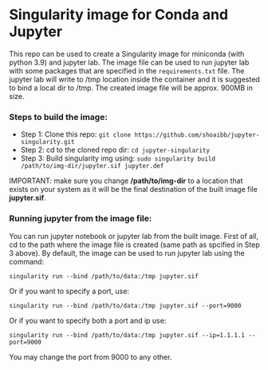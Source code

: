 # Singularity image for Conda and Jupyter

This repo can be used to create a Singularity image for miniconda (with python 3.9) and jupyter lab. The image file can be used to run jupyter lab with some packages that are specified in the `requirements.txt` file. The jupyter lab will write to /tmp location inside the container and it is suggested to bind a local dir to /tmp. The created image file will be approx. 900MB in size.

### Steps to build the image:

- Step 1: Clone this repo: `git clone https://github.com/shoaibb/jupyter-singularity.git`
- Step 2: cd to the cloned repo dir: `cd jupyter-singularity`
- Step 3: Build singularity img using: `sudo singularity build /path/to/img-dir/jupyter.sif jupyter.def`

IMPORTANT: make sure you change **/path/to/img-dir** to a location that exists on your system as it will be the final destination of the built image file **jupyter.sif**.  

### Running jupyter from the image file:

You can run jupyter notebook or jupyter lab from the built image. First of all, cd to the path where the image file is created (same path as spcified in Step 3 above). 
By default, the image can be used to run jupyter lab using the command: 

`singularity run --bind /path/to/data:/tmp jupyter.sif`

Or if you want to specify a port, use: 

`singularity run --bind /path/to/data:/tmp jupyter.sif --port=9000`

Or if you want to specify both a port and ip use: 

`singularity run --bind /path/to/data:/tmp jupyter.sif --ip=1.1.1.1 --port=9000`

You may change the port from 9000 to any other.
